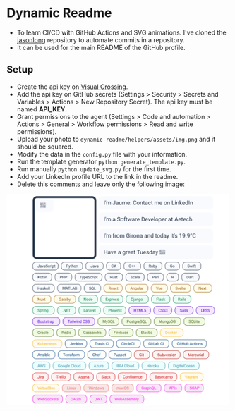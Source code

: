 # Dynamic Readme
- To learn CI/CD with GitHub Actions and SVG animations. I've cloned the [jasonlong](https://github.com/jasonlong/jasonlong) repository to automate commits in a repository.
- It can be used for the main README of the GitHub profile.

## Setup
- Create the api key on [Visual Crossing](https://www.visualcrossing.com/weather-api).
- Add the api key on GitHub secrets (Settings > Security > Secrets and Variables > Actions > New Repository Secret). The api key must be named **API_KEY**.
- Grant permissions to the agent (Settings > Code and automation > Actions > General > Workflow permissions > Read and write permissions).
- Upload your photo to `dynamic-readme/helpers/assets/img.png` and it should be squared.
- Modify the data in the `config.py` file with your information.
- Run the template generator `python generate_template.py`.
- Run manually `python update_svg.py` for the first time.
- Add your LinkedIn profile URL to the link in the readme.
- Delete this comments and leave only the following image:
  
[![image](./today.svg)](https://www.linkedin.com/in/jaume-juan-perez/)


